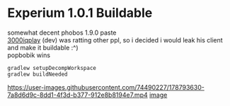# Experium 1.0.1 Buildable

somewhat decent phobos 1.9.0 paste\
[3000iqplay](https://github.com/3000IQPlay) (dev) was ratting other ppl, so i decided i would leak his client and make it buildable :^)\
popbobik wins

```
gradlew setupDecompWorkspace
gradlew buildNeeded
```

https://user-images.githubusercontent.com/74490227/178793630-7a8d6d9c-8dd1-4f3d-b377-912e8b8194e7.mp4
[image](https://cdn.discordapp.com/attachments/990146806191116288/995754168373493770/IMG_20220710_201128.jpg)
